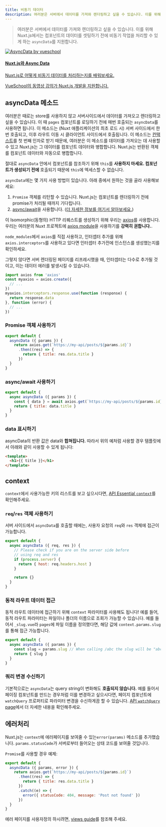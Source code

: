 ```yaml
---
title: 비동기 데이터
description: 여러분은 서버에서 데이터를 가져와 렌더링하고 싶을 수 있습니다. 이를 위해 Nuxt.js에서는 컴포넌트의 데이터를 셋팅하기 전에 비동기 작업을 처리할 수 있게 하는 `asyncData`를 지원합니다.
---
```


> 여러분은 서버에서 데이터를 가져와 렌더링하고 싶을 수 있습니다. 이를 위해 Nuxt.js에서는 컴포넌트의 데이터를 셋팅하기 전에 비동기 작업을 처리할 수 있게 하는 `asyncData`를 지원합니다.

<div>
  <a href="https://vueschool.io/courses/async-data-with-nuxtjs?friend=nuxt" target="_blank" class="Promote">
    <img src="/async-data-with-nuxtjs.png" srcset="/async-data-with-nuxtjs-2x.png 2x" alt="AsyncData by vueschool"/>
    <div class="Promote__Content">
      <h4 class="Promote__Content__Title"> Nuxt.js와 Async Data</h4>
      <p class="Promote__Content__Description"> Nuxt.js로 어떻게 비동기 데이터를 처리하는지를 배워보세요.</p>
      <p class="Promote__Content__Signature">VueSchool의 동영상 강의가 Nuxt.js 개발을 지원합니다.</p>
    </div>
  </a>

## asyncData 메소드

여러분은 때로는 store를 사용하지 않고 서버사이드에서 데이터를 가져오고 렌더링하고 싶을 수 있습니다.
이 때 `pages` 컴포넌트를 로딩하기 전에 매번 호출되는 `asyncData`를 사용하면 됩니다.
이 메소드는 (Nuxt 애플리케이션의 최초 로드 시) 서버 사이드에서 한 번 호출되고, 이후 라우트 이동 시 클라이언트 사이드에서 호출됩니다.
이 메소드는 [컨택스트](/api/context)를 첫 번째 인자로 받기 때문에, 여러분은 이 메소드를 데이터를 가져오는 데 사용할 수 있고 Nuxt.js는 그 데이터를 컴포넌트 데이터와 병합합니다.
Nuxt.js는 반환된 객체를 컴포넌트 데이터와 자동으로 병합합니다.

<div class="Alert Alert--orange">

절대로 `asyncData` 안에서 컴포넌트를 참조하기 위해 `this`를 **사용하지 마세요. 컴포넌트가 생성되기 전에** 호출되기 때문에 `this`에 엑세스할 수 없습니다.

</div>

`asyncData`에는 몇 가지 사용 방법이 있습니다. 아래 중에서 원하는 것을 골라 사용해보세요:

1. `Promise` 객체를 리턴할 수 있습니다. Nuxt.js는 컴포넌트를 렌더링하기 전에 promise가 처리될 때까지 기다립니다.
2. [async/await](https://javascript.info/async-await)을 사용합니다. ([더 자세한 정보를 여기서 알아보세요.](https://zeit.co/blog/async-and-await))

<div class="Alert Alert--grey">

이 Isomorphic(동형의) HTTP 리퀘스트를 생성하기 위해 우리는 [axios](https://github.com/mzabriskie/axios)를 사용합니다. 우리는 여러분의 Nuxt 프로젝트에 [axios module](https://axios.nuxtjs.org/)을 사용하기를 <strong>강력히 권합니다.</strong>.

</div>

`node_modules`에서 `axios`를 직접 사용하고, 인터셉터 추가를 위해 `axios.interceptors`를 사용하고 있다면 인터셉터 추가전에 인스턴스를 생성했는지를 확인하세요.

그렇지 않다면 서버 렌더링된 페이지를 리프레시했을 때, 인터셉터는 다수로 추가될 것이고, 이는 데이터 에러를 발생시킬 수 있습니다.

```js
import axios from 'axios'
const myaxios = axios.create({
  // ...
})
myaxios.interceptors.response.use(function (response) {
  return response.data
}, function (error) {
  // ...
})
```

### Promise 객체 사용하기
```js
export default {
  asyncData ({ params }) {
    return axios.get(`https://my-api/posts/${params.id}`)
      .then((res) => {
        return { title: res.data.title }
      })
  }
}
```

### async/await 사용하기
```js
export default {
  async asyncData ({ params }) {
    const { data } = await axios.get(`https://my-api/posts/${params.id}`)
    return { title: data.title }
  }
}
```

### data 표시하기

asyncData의 반환 값은 data와 **합쳐집니다.** 따라서 위의 예처럼 사용할 경우 템플릿에서 아래와 같이 사용할 수 있게 됩니다:

```html
<template>
  <h1>{{ title }}</h1>
</template>
```

## context

`context`에서 사용가능한 키의 리스트를 보고 싶으시다면, [API Essential `context`](/api/context)를 확인해주세요.

### `req`/`res` 객체 사용하기

서버 사이드에서 `asyncData`를 호출할 때에는, 사용자 요청의 `req`와 `res` 객체에 접근이 가능합니다.

```js
export default {
  async asyncData ({ req, res }) {
    // Please check if you are on the server side before
    // using req and res
    if (process.server) {
      return { host: req.headers.host }
    }

    return {}
  }
}
```

### 동적 라우트 데이터 접근

동적 라우트 데이터에 접근하기 위해 `context` 파라미터를 사용해도 됩니다!
예를 들어, 동적 라우트 파라미터는 파일이나 폴더의 이름으로 조회가 가능할 수 있습니다.
예를 들어서 `_slug.vue`라 `pages`에 파일 이름을 정의했다면, 해당 값에 `context.params.slug`를 통해 접근 가능합니다.

```js
export default {
  async asyncData ({ params }) {
    const slug = params.slug // When calling /abc the slug will be "abc"
    return { slug }
  }
}
```


### 쿼리 변경 수신하기

기본적으로는 `asyncData`는 query string이 변화해도 **호출되지 않습니다.**
예를 들어서 페이징 컴포넌트를 만드는 경우처럼 이를 변경하고 싶으시다면, 페이지 컴포넌트에 `watchQuery` 프로퍼티로 파라미터 변경을 수신하게끔 할 수 있습니다.
[API `watchQuery` page](/api/pages-watchquery)에서 더 자세한 내용을 확인해주세요.

## 에러처리

Nuxt.js는 `context`에 에러페이지를 보여줄 수 있는`error(params)` 메소드를 추가했습니다. `params.statusCode`가 서버로부터 들어오는 상태 코드를 보여줄 것입니다.

`Promise`를 사용할 경우 예제:

```js
export default {
  asyncData ({ params, error }) {
    return axios.get(`https://my-api/posts/${params.id}`)
      .then((res) => {
        return { title: res.data.title }
      })
      .catch((e) => {
        error({ statusCode: 404, message: 'Post not found' })
      })
  }
}
```

에러 페이지를 사용자정의 하시려면, [views guide](/guide/views#layouts)를 참조해 주세요.
